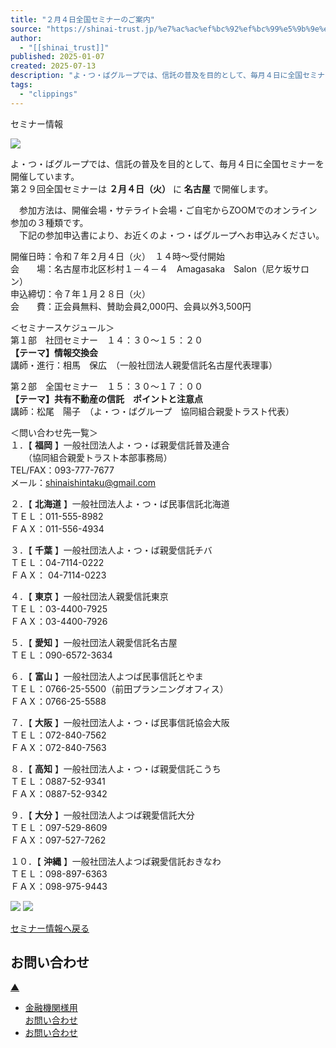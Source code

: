 ```yaml
---
title: "２月４日全国セミナーのご案内"
source: "https://shinai-trust.jp/%e7%ac%ac%ef%bc%92%ef%bc%99%e5%9b%9e%e5%ae%9a%e4%be%8b%e3%82%bb%e3%83%9f%e3%83%8a%e3%83%bc%e3%81%ae%e3%81%8a%e7%9f%a5%e3%82%89%e3%81%9b/"
author:
  - "[[shinai_trust]]"
published: 2025-01-07
created: 2025-07-13
description: "よ・つ・ばグループでは、信託の普及を目的として、毎月４日に全国セミナーを開催しています。 第２９回全国セミナー"
tags:
  - "clippings"
---
```

セミナー情報

![](https://shinai-trust.jp/site/wp-content/uploads/2025/01/29teireisemina-070204.png)

よ・つ・ばグループでは、信託の普及を目的として、毎月４日に全国セミナーを開催しています。  
第２９回全国セミナーは **２月４日（火）** に **名古屋** で開催します。

　参加方法は、開催会場・サテライト会場・ご自宅からZOOMでのオンライン参加の３種類です。  
　下記の参加申込書により、お近くのよ・つ・ばグループへお申込みください。

開催日時：令和７年２月４日（火）　１４時～受付開始  
会　　場：名古屋市北区杉村１－４－４　Amagasaka　Salon（尼ケ坂サロン）  
申込締切：令７年１月２８日（火）  
会　　費：正会員無料、賛助会員2,000円、会員以外3,500円

＜セミナースケジュール＞  
第１部　社団セミナー　１４：３０～１５：２０  
**【テーマ】情報交換会**  
講師・進行：相馬　保広　（一般社団法人親愛信託名古屋代表理事）

第２部　全国セミナー　１５：３０～１７：００　  
**【テーマ】共有不動産の信託　ポイントと注意点**  
講師：松尾　陽子　（よ・つ・ばグループ　協同組合親愛トラスト代表）

  
＜問い合わせ先一覧＞  
１．【 **福岡** 】一般社団法人よ・つ・ば親愛信託普及連合  
　　（協同組合親愛トラスト本部事務局）  
TEL/FAX：093-777-7677  
メール：shinaishintaku@gmail.com

２．【 **北海道** 】一般社団法人よ・つ・ば民事信託北海道  
ＴＥＬ：011-555-8982  
ＦＡＸ：011-556-4934

３．【 **千葉** 】一般社団法人よ・つ・ば親愛信託チバ  
ＴＥＬ：04-7114-0222  
ＦＡＸ： 04-7114-0223

４．【 **東京** 】一般社団法人親愛信託東京  
ＴＥＬ：03-4400-7925  
ＦＡＸ：03-4400-7926

５．【 **愛知** 】一般社団法人親愛信託名古屋  
ＴＥＬ：090-6572-3634

６．【 **富山** 】一般社団法人よつば民事信託とやま  
ＴＥＬ：0766-25-5500（前田プランニングオフィス）  
ＦＡＸ：0766-25-5588

７．【 **大阪** 】一般社団法人よ・つ・ば民事信託協会大阪  
ＴＥＬ：072-840-7562  
ＦＡＸ：072-840-7563

８．【 **高知** 】一般社団法人よ・つ・ば親愛信託こうち  
ＴＥＬ：0887-52-9341  
ＦＡＸ：0887-52-9342

９．【 **大分** 】一般社団法人よつば親愛信託大分  
ＴＥＬ：097-529-8609  
ＦＡＸ：097-527-7262

１０．【 **沖縄** 】一般社団法人よつば親愛信託おきなわ  
ＴＥＬ：098-897-6363  
ＦＡＸ：098-975-9443

![](https://shinai-trust.jp/site/wp-content/uploads/2025/01/070204semina-_nagoya01-scaled.jpg) ![](https://shinai-trust.jp/site/wp-content/uploads/2025/01/070204semina-_nagoya02-scaled.jpg)

[セミナー情報へ戻る](https://shinai-trust.jp/seminar/)

## お問い合わせ

[▲](https://shinai-trust.jp/%e7%ac%ac%ef%bc%92%ef%bc%99%e5%9b%9e%e5%ae%9a%e4%be%8b%e3%82%bb%e3%83%9f%e3%83%8a%e3%83%bc%e3%81%ae%e3%81%8a%e7%9f%a5%e3%82%89%e3%81%9b/#header_top "ページトップへ")

- [金融機関様用  
	お問い合わせ](https://shinai-trust.jp/finance_inputform/)
- [お問い合わせ](https://shinai-trust.jp/contact/)